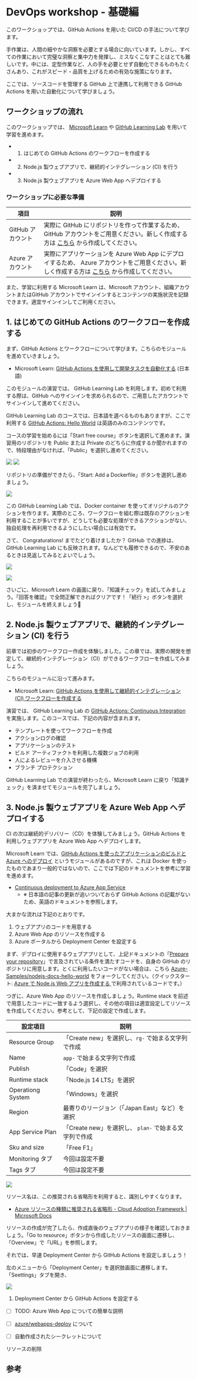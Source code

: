 # DevOps workshop - 基礎編

このワークショップでは、GitHub Actions を用いた CI/CD の手法について学びます。

手作業は、人間の細やかな洞察を必要とする場合に向いています。しかし、すべての作業において完璧な洞察と集中力を発揮し、ミスなくこなすことはとても難しいです。中には、定型作業など、人の手を必要とせず自動化できるものもたくさんあり、これがスピード・品質を上げるための有効な施策になります。

ここでは、ソースコードを管理する GitHub 上で連携して利用できる GitHub Actions を用いた自動化について学びましょう。

## ワークショップの流れ

このワークショップでは、 [Microsoft Learn](https://docs.microsoft.com/ja-jp/learn/) や [GitHub Learning Lab](https://lab.github.com/) を用いて学習を進めます。

- 1. はじめての GitHub Actions のワークフローを作成する
- 2. Node.js 製ウェブアプリで、継続的インテグレーション (CI) を行う
- 3. Node.js 製ウェブアプリを Azure Web App へデプロイする

### ワークショップに必要な準備

| 項目 | 説明 |
|----|----|
| GitHub アカウント | 実際に GitHub にリポジトリを作って作業するため、 GitHub アカウントをご用意ください。新しく作成する方は [こちら](https://github.com/join) から作成してください。 |
| Azure アカウント | 実際にアプリケーションを Azure Web App にデプロイするため、 Azure アカウントをご用意ください。新しく作成する方は [こちら](https://azure.microsoft.com/ja-jp/free/) から作成してください。 |

また、学習に利用する Microsoft Learn は、Microsoft アカウント、組織アカウントまたはGitHub アカウントでサインインするとコンテンツの実施状況を記録できます。適宜サインインしてご利用ください。

## 1. はじめての GitHub Actions のワークフローを作成する

まず、GitHub Actions とワークフローについて学びます。こちらのモジュールを進めていきましょう。

- Microsoft Learn: [GitHub Actions を使用して開発タスクを自動化する](https://docs.microsoft.com/ja-jp/learn/modules/github-actions-automate-tasks/) (日本語)

このモジュールの演習では、 GitHub Learning Lab を利用します。初めて利用する際は、GitHub へのサインインを求められるので、ご用意したアカウントでサインインして進めてください。

GitHub Learning Lab のコースでは、日本語を選べるものもありますが、ここで利用する [GitHub Actions: Hello World](https://lab.github.com/githubtraining/github-actions:-hello-world) は英語のみのコンテンツです。

コースの学習を始めるには「Start free course」ボタンを選択して進めます。演習用のリポジトリを Public または Private のどちらに作成するか聞かれますので、特段理由がなければ、「Public」を選択し進めてください。

![](./images/github-learning-lab_github-actions-hello-world_001.png)
![](./images/github-learning-lab_github-actions-hello-world_002.png)

リポジトリの準備ができたら、「Start: Add a Dockerfile」ボタンを選択し進めましょう。

![](./images/github-learning-lab_github-actions-hello-world_003.png)

この GitHub Learning Lab では、Docker container を使ってオリジナルのアクションを作ります。実際のところ、ワークフローを組む際は既存のアクションを利用することが多いですが、どうしても必要な処理ができるアクションがない、独自処理を再利用できるようにしたい場合には有効です。

さて、 Congraturations! までたどり着けましたか？ GitHub での進捗は、GitHub Learning Lab にも反映されます。なんどでも履修できるので、不安のあるときは見返してみるとよいでしょう。

![](./images/github-learning-lab_github-actions-hello-world_004.png)

![](./images/github-learning-lab_github-actions-hello-world_005.png)

さいごに、Microsoft Learn の画面に戻り、「知識チェック」を試してみましょう。「回答を確認」で全問正解できればクリアです！「続行 >」ボタンを選択し、モジュールを終えましょう🎉

## 2. Node.js 製ウェブアプリで、継続的インテグレーション (CI) を行う

前章では初歩のワークフロー作成を体験しました。この章では、実際の開発を想定して、継続的インテグレーション（CI）ができるワークフローを作成してみましょう。

こちらのモジュールに沿って進みます。

- Microsoft Learn: [GitHub Actions を使用して継続的インテグレーション (CI) ワークフローを作成する](https://docs.microsoft.com/ja-jp/learn/modules/github-actions-ci/)

演習では、 GitHub Learning Lab の [GitHub Actions: Continuous Integration](https://lab.github.com/githubtraining/github-actions:-continuous-integration) を実施します。このコースでは、下記の内容が含まれます。

- テンプレートを使ってワークフローを作成
- アクションログの確認
- アプリケーションのテスト
- ビルド アーティファクトを利用した複数ジョブの利用
- 人によるレビューを介入させる機構
- ブランチ プロテクション

GitHub Learning Lab での演習が終わったら、Microsoft Learn に戻り「知識チェック」を済ませてモジュールを完了しましょう。

## 3. Node.js 製ウェブアプリを Azure Web App へデプロイする

CI の次は継続的デリバリー（CD）を体験してみましょう。GitHub Actions を利用しウェブアプリを Azure Web App へデプロイします。

Microsoft Learn では、[GitHub Actions を使ったアプリケーションのビルドと Azure へのデプロイ](https://docs.microsoft.com/ja-jp/learn/modules/github-actions-cd/) というモジュールがあるのですが、これは Docker を使ったものであまり一般的ではないので、ここでは下記のドキュメントを参考に学習を進めます。

- [Continuous deployment to Azure App Service](https://docs.microsoft.com/en-us/azure/app-service/deploy-continuous-deployment?tabs=github)
  - ※ 日本語の記事の更新が追いついておらず GitHub Actions の記載がないため、英語のドキュメントを参照します。

大まかな流れは下記のとおりです。

1. ウェブアプリのコードを用意する
1. Azure Web App のリソースを作成する
1. Azure ポータルから Deployment Center を設定する

まず、デプロイに使用するウェブアプリとして、上記ドキュメントの「[Prepare your repository](https://docs.microsoft.com/en-us/azure/app-service/deploy-continuous-deployment?tabs=github#prepare-your-repository)」で言及されている条件を満たすコードを、自身の GitHub のリポジトリに用意します。とくに利用したいコードがない場合は、こちら [Azure-Samples/nodejs-docs-hello-world](https://github.com/Azure-Samples/nodejs-docs-hello-world) をフォークしてください。（クイックスタート: [Azure で Node.js Web アプリを作成する
](https://docs.microsoft.com/ja-jp/azure/app-service/quickstart-nodejs?pivots=platform-windows) で利用されているコードです。）

つぎに、Azure Web App のリソースを作成しましょう。Runtime stack を前述で用意したコードに一致するよう選択し、その他の項目は適宜設定してリソースを作成してください。参考として、下記の設定で作成します。

| 設定項目 | 説明 |
|----|----|
| Resource Group | 「Create new」を選択し、`rg-` で始まる文字列で作成 |
| Name | `app-` で始まる文字列で作成 |
| Publish | 「Code」を選択 |
| Runtime stack | 「Node.js 14 LTS」を選択 |
| Operationg System | 「Windows」を選択 |
| Region | 最寄りのリージョン（「Japan East」など）を選択 |
| App Service Plan | 「Create new」を選択し、 `plan-` で始まる文字列で作成 |
| Sku and size | 「Free F1」 |
| Monitoring タブ | 今回は設定不要 |
| Tags タブ | 今回は設定不要 |

![](./images/azure_create-web-app_001.png)

リソース名は、この推奨される省略形を利用すると、識別しやすくなります。

- [Azure リソースの種類に推奨される省略形 - Cloud Adoption Framework | Microsoft Docs](https://docs.microsoft.com/ja-jp/azure/cloud-adoption-framework/ready/azure-best-practices/resource-abbreviations)

リソースの作成が完了したら、作成直後のウェブアプリの様子を確認しておきましょう。「Go to resource」ボタンから作成したリソースの画面に遷移し、「Overview」で「URL」を参照します。

それでは、早速 Deployment Center から GitHub Actions を設定しましょう！

左のメニューから「Deployment Center」を選択肢画面に遷移します。「Seettings」タブを開き、

![](./images/azure_app-service_deployment-center_001.png)

1. Deployment Center から GitHub Actions を設定する

- [ ] TODO: Azure Web App についての簡単な説明
- [ ] [azure/webapps-deploy](https://github.com/Azure/webapps-deploy) について
- [ ] 自動作成されたシークレットについて


リソースの削除

## 参考

